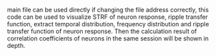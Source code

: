 main file can be used directly if changing the file address correctly, this code can be used to visualize STRF of neuron response, ripple transfer function, extract temporal distribution, frequency distribution and 
ripple transfer function of neuron response. Then the calculation result of correlation coefficients of neurons in the same session will be shown in depth. 
